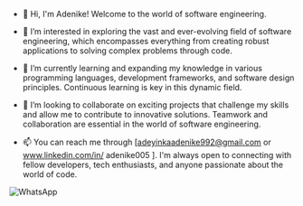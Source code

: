 - 👋 Hi, I'm Adenike! Welcome to the world of software engineering.
  
- 👀 I’m interested in exploring the vast and ever-evolving field of software engineering, which encompasses everything from creating robust applications to solving complex problems through code.

- 🌱 I’m currently learning and expanding my knowledge in various programming languages, development frameworks, and software design principles. Continuous learning is key in this dynamic field.

- 💞️ I’m looking to collaborate on exciting projects that challenge my skills and allow me to contribute to innovative solutions. Teamwork and collaboration are essential in the world of software engineering.

- 📫 You can reach me through [adeyinkaadenike992@gmail.com or www.linkedin.com/in/
adenike005 ].
I'm always open to connecting with fellow developers, tech enthusiasts, and anyone passionate about the world of code.


![WhatsApp](https://github.com/adenike005/adenike005/assets/126898580/1b27ad48-9ac5-4c5d-8f60-7f461e73e09a|width=100)
